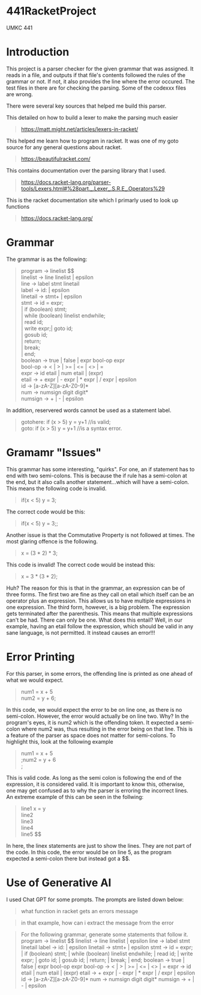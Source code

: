# 441RacketProject 
UMKC 441 
# Introduction
This project is a parser checker for the given grammar that was assigned. It reads in a file, and outputs if that file's contents followed the rules of the grammar or not. If not, it also provides the line where the error occured. The test files in there are for checking the parsing. Some of the codexxx files are wrong.


There were several key sources that helped me build this parser.

This detailed on how to build a lexer to make the parsing much easier
> https://matt.might.net/articles/lexers-in-racket/

This helped me learn how to program in racket. It was one of my goto source for any general questions about racket.
> https://beautifulracket.com/

This contains documentation over the parsing library that I used.
> https://docs.racket-lang.org/parser-tools/Lexers.html#%28part._.Lexer_.S.R.E_.Operators%29

This is the racket documentation site which I primarly used to look up functions
> https://docs.racket-lang.org/

# Grammar
The grammar is as the following:
> program -> linelist $$  
> linelist -> line linelist | epsilon  
> line -> label stmt linetail  
> label -> id: | epsilon  
> linetail -> stmt+ | epsilon  
> stmt -> id = expr;  
> | if (boolean) stmt;  
> | while (boolean) linelist endwhile;  
> | read id;  
> | write expr;| goto id;  
> | gosub id;  
> | return;  
> | break;  
> | end;  
> boolean -> true | false | expr bool-op expr  
> bool-op -> < | > | >= | <= | <> | =  
> expr -> id etail | num etail | (expr)  
> etail -> + expr | - expr | * expr | / expr | epsilon  
> id -> [a-zA-Z][a-zA-Z0-9]*  
> num -> numsign digit digit*  
> numsign -> + | - | epsilon  

In addition, reservered words cannot be used as a statement label.
> gotohere: if (x > 5) y = y+1  //is valid;  
> goto: if (x > 5) y = y+1      //is a syntax error.  

# Gramamr "Issues"
This grammar has some interesting, "quirks". For one, an if statement has to end with two semi-colons. This is because the if rule has a semi-colon at the end, but it also calls another statement...which will have a semi-colon. This means the following code is invalid.
> if(x < 5) y = 3;

The correct code would be this:
> if(x < 5) y = 3;;


Another issue is that the Commutative Property is not followed at times. The most glaring offence is the following.
> x = (3 * 2) * 3;

This code is invalid! The correct code would be instead this:
> x = 3 * (3 * 2);

Huh? The reason for this is that in the grammar, an expression can be of three forms. The first two are fine as they call on etail which itself can be an operator plus an expression. This allows us to have multiple expressions in one expression. The third form, however, is a big problem. The expression gets terminated after the parenthesis. This means that multiple expressions can't be had. There can only be one. What does this entail? Well, in our example, having an etail follow the expression, which should be valid in any sane language, is not permitted. It instead causes an error!!!


# Error Printing
For this parser, in some errors, the offending line is printed as one ahead of what we would expect.
> num1 = x + 5  
> num2 = y + 6;


In this code, we would expect the error to be on line one, as there is no semi-colon. However, the error would actually be on line two. Why? In the program's eyes, it is num2 which is the offending token. It expected a semi-colon where num2 was, thus resulting in the error being on that line. This is a feature of the parser as space does not matter for semi-colons. To highlight this, look at the following example


> num1 = x + 5  
> ;num2 = y + 6  
> ;


This is valid code. As long as the semi colon is following the end of the expression, it is considered valid. It is important to know this, otherwise, one may get confused as to why the parser is erroring the incorrect lines. An extreme example of this can be seen in the follwing:


> line1 x = y  
> line2  
> line3  
> line4  
> line5 $$


In here, the linex statements are just to show the lines. They are not part of the code. In this code, the error would be on line 5, as the program expected a semi-colon there but instead got a $$. 


# Use of Generative AI
I used Chat GPT for some prompts. The prompts are listed down below:

> what function in racket gets an errors message

> in that example, how can i extract the message from the error

> For the following grammar, generate some statements that follow it.
> program -> linelist $$
> linelist -> line linelist | epsilon
> line -> label stmt linetail
> label -> id: | epsilon
> linetail -> stmt+ | epsilon
> stmt -> id = expr;
> | if (boolean) stmt;
> | while (boolean) linelist endwhile;
> | read id;
> | write expr;
> | goto id;
> | gosub id;
> | return;
> | break;
> | end;
> boolean -> true | false | expr bool-op expr
> bool-op -> < | > | >= | <= | <> | =
> expr -> id etail | num etail | (expr)
> etail -> + expr | - expr | * expr | / expr | epsilon
> id -> [a-zA-Z][a-zA-Z0-9]*
> num -> numsign digit digit*
> numsign -> + | - | epsilon
